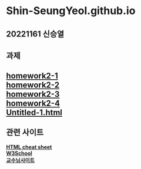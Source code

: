 # Shin-SeungYeol.github.io
20221161 신승열
-----------
과제
-----------
[**homework2-1**](https://shin-seungyeol.github.io/homework2-1)<br>
[**homework2-2**](https://shin-seungyeol.github.io/homework2-2)<br>
[**homework2-3**](https://shin-seungyeol.github.io/homework2-3)<br>
[**homework2-4**](https://shin-seungyeol.github.io/homework2-4)<br>
[**Untitled-1.html**](https://shin-seungyeol.github.io/Untitled-1)
<br><br>
관련 사이트
-----------
[**HTML cheat sheet**](https://web.stanford.edu/group/csp/cs21/htmlcheatsheet.pdf)<br>
[**W3School**](https://www.w3schools.com/html/default.asp)<br>
[**교수님사이트**](http://kowon.dongseo.ac.kr/~lbg/)

